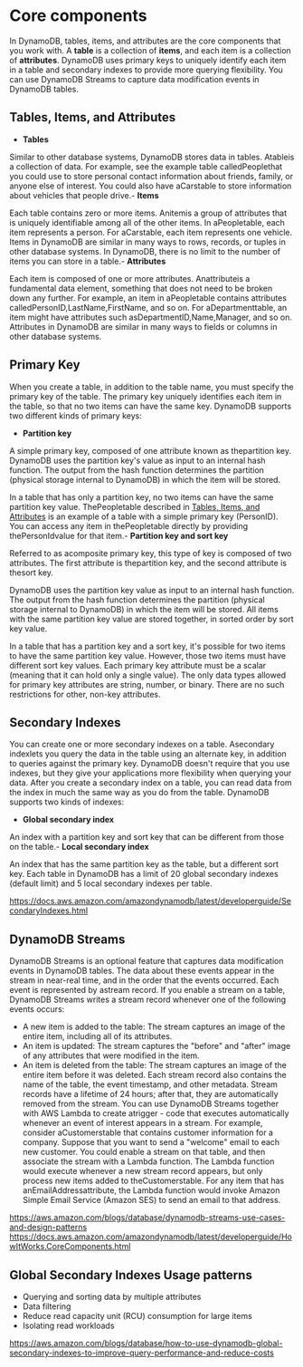 # Core components

In DynamoDB, tables, items, and attributes are the core components that you work with. A **table** is a collection of **items**, and each item is a collection of **attributes**. DynamoDB uses primary keys to uniquely identify each item in a table and secondary indexes to provide more querying flexibility. You can use DynamoDB Streams to capture data modification events in DynamoDB tables.

## Tables, Items, and Attributes

- **Tables**

Similar to other database systems, DynamoDB stores data in tables. Atableis a collection of data. For example, see the example table calledPeoplethat you could use to store personal contact information about friends, family, or anyone else of interest. You could also have aCarstable to store information about vehicles that people drive.- **Items**

Each table contains zero or more items. Anitemis a group of attributes that is uniquely identifiable among all of the other items. In aPeopletable, each item represents a person. For aCarstable, each item represents one vehicle. Items in DynamoDB are similar in many ways to rows, records, or tuples in other database systems. In DynamoDB, there is no limit to the number of items you can store in a table.- **Attributes**

Each item is composed of one or more attributes. Anattributeis a fundamental data element, something that does not need to be broken down any further. For example, an item in aPeopletable contains attributes calledPersonID,LastName,FirstName, and so on. For aDepartmenttable, an item might have attributes such asDepartmentID,Name,Manager, and so on. Attributes in DynamoDB are similar in many ways to fields or columns in other database systems.

## Primary Key

When you create a table, in addition to the table name, you must specify the primary key of the table. The primary key uniquely identifies each item in the table, so that no two items can have the same key.
DynamoDB supports two different kinds of primary keys:

- **Partition key**

A simple primary key, composed of one attribute known as thepartition key.
DynamoDB uses the partition key's value as input to an internal hash function. The output from the hash function determines the partition (physical storage internal to DynamoDB) in which the item will be stored.

In a table that has only a partition key, no two items can have the same partition key value.
ThePeopletable described in [Tables, Items, and Attributes](https://docs.aws.amazon.com/amazondynamodb/latest/developerguide/HowItWorks.CoreComponents.html#HowItWorks.CoreComponents.TablesItemsAttributes) is an example of a table with a simple primary key (PersonID). You can access any item in thePeopletable directly by providing thePersonIdvalue for that item.- **Partition key and sort key**

Referred to as acomposite primary key, this type of key is composed of two attributes. The first attribute is thepartition key, and the second attribute is thesort key.

DynamoDB uses the partition key value as input to an internal hash function. The output from the hash function determines the partition (physical storage internal to DynamoDB) in which the item will be stored. All items with the same partition key value are stored together, in sorted order by sort key value.

In a table that has a partition key and a sort key, it's possible for two items to have the same partition key value. However, those two items must have different sort key values.
Each primary key attribute must be a scalar (meaning that it can hold only a single value). The only data types allowed for primary key attributes are string, number, or binary. There are no such restrictions for other, non-key attributes.

## Secondary Indexes

You can create one or more secondary indexes on a table. Asecondary indexlets you query the data in the table using an alternate key, in addition to queries against the primary key. DynamoDB doesn't require that you use indexes, but they give your applications more flexibility when querying your data. After you create a secondary index on a table, you can read data from the index in much the same way as you do from the table.
DynamoDB supports two kinds of indexes:

- **Global secondary index**

An index with a partition key and sort key that can be different from those on the table.- **Local secondary index**

An index that has the same partition key as the table, but a different sort key.
Each table in DynamoDB has a limit of 20 global secondary indexes (default limit) and 5 local secondary indexes per table.

<https://docs.aws.amazon.com/amazondynamodb/latest/developerguide/SecondaryIndexes.html>

## DynamoDB Streams

DynamoDB Streams is an optional feature that captures data modification events in DynamoDB tables. The data about these events appear in the stream in near-real time, and in the order that the events occurred.
Each event is represented by astream record. If you enable a stream on a table, DynamoDB Streams writes a stream record whenever one of the following events occurs:

- A new item is added to the table: The stream captures an image of the entire item, including all of its attributes.
- An item is updated: The stream captures the "before" and "after" image of any attributes that were modified in the item.
- An item is deleted from the table: The stream captures an image of the entire item before it was deleted.
Each stream record also contains the name of the table, the event timestamp, and other metadata. Stream records have a lifetime of 24 hours; after that, they are automatically removed from the stream.
You can use DynamoDB Streams together with AWS Lambda to create atrigger - code that executes automatically whenever an event of interest appears in a stream. For example, consider aCustomerstable that contains customer information for a company. Suppose that you want to send a "welcome" email to each new customer. You could enable a stream on that table, and then associate the stream with a Lambda function. The Lambda function would execute whenever a new stream record appears, but only process new items added to theCustomerstable. For any item that has anEmailAddressattribute, the Lambda function would invoke Amazon Simple Email Service (Amazon SES) to send an email to that address.

<https://aws.amazon.com/blogs/database/dynamodb-streams-use-cases-and-design-patterns>
<https://docs.aws.amazon.com/amazondynamodb/latest/developerguide/HowItWorks.CoreComponents.html>

## Global Secondary Indexes Usage patterns

- Querying and sorting data by multiple attributes
- Data filtering
- Reduce read capacity unit (RCU) consumption for large items
- Isolating read workloads

<https://aws.amazon.com/blogs/database/how-to-use-dynamodb-global-secondary-indexes-to-improve-query-performance-and-reduce-costs>
